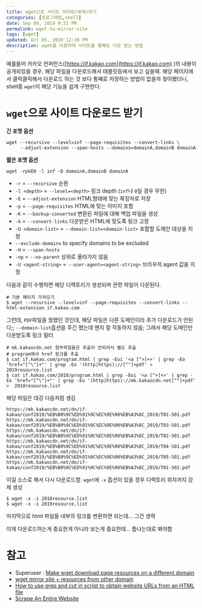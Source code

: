 ```yaml
---
title: wget으로 사이트 미러링(복제)하기
categories: [프로그래밍,shell]
date: Sep 09, 2019 9:21 PM
permalink: wget-to-mirror-site
tags: [wget]
updated: Oct 05, 2019 12:30 PM
description: wget를 이용하여 사이트를 통째로 다운 받는 방법
---
```


예를들어 카카오 컨퍼런스([https://if.kakao.com](https://if.kakao.com) )의 내용이 공개되었을 경우, 해당 파일을 다운로드해서 태블릿등에서 보고 싶을때. 해당 페이지에서 클릭클릭해서 다운로드 하는 것 보다 통째로 저장하는 방법이 없을까 찾아봤더니, shell중 `wget`이 해당 기능을 쉽게 구현한다.

# `wget`으로 사이트 다운로드 받기

**긴 포멧 옵션**

    wget --recursive --level=inf --page-requisites --convert-links \
         --adjust-extension --span-hosts --domains=domainA,domainB domainA

**짧은 포멧 옵션**

    wget -rpkEH -l inf -D domainA,domainB domainA

- `-r` = `--recursive` 순환
- `-l <depth>` = `--level=<depth>` 링크 depth (`inf`나 `0`일 경우 무한)
- `-E` = `--adjust-extension`  HTML형태에 맞는 확장자로 저장
- `-p` = `--page-requisites` HTML에 맞는 이미지 포함
- `-K` = `--backup-converted` 변환된 파일에 대해 백업 파일을 생성
- `-k` = `--convert-links` 다운받은 HTML에 맞도록 링크 고정
- `-D <domain-list>` = `--domain-list=<domain-list>` 포함할 도메인 대상을 지정
- `--exclude-domains` to specify domains to be excluded
- `-H` = `--span-hosts`
- `-np` = `--no-parent` 상위로 올라가지 않음
- `-U <agent-string>` = `--user-agent=<agent-string>` 브라우저 agent 값을 지정

다음과 같이 수행하면 해당 디렉토리가 생성되며 관련 파일이 다운된다.

    # 기본 페이지 가져오기
    $ wget --recursive --level=inf --page-requisites --convert-links --html-extension if.kakao.com

그런데, `PDF`파일을 웠했던 것인데, 해당 파일은 다른 도메인이라 추가 다운로드가 안된다;; `--domain-list`옵션을 주긴 했는데 왠지 잘 작동하지 않음; 그래서 해당 도메인만 다운받도록 링크 필터

    # mk.kakaocdn.net 첨부파일들은 추출이 안되어서 별도 추출
    # program에서 href 링크를 추출
    $ cat if.kakao.com/program.html | grep -Eoi '<a [^>]+>' | grep -Eo 'href="[^\"]+"' | grep -Eo '(http|https)://[^"]+pdf' > 2019resource.list
    $ cat if.kakao.com/2018/program.html | grep -Eoi '<a [^>]+>' | grep -Eo 'href="[^\"]+"' | grep -Eo '(http|https)://mk.kakaocdn.net[^"]+pdf' >  2018resource.list

해당 파일은 대강 다음처럼 생김

    https://mk.kakaocdn.net/dn/if-kakao/conf2019/%EB%B0%9C%ED%91%9C%EC%9E%90%EB%A3%8C_2019/T01-S01.pdf
    https://mk.kakaocdn.net/dn/if-kakao/conf2019/%EB%B0%9C%ED%91%9C%EC%9E%90%EB%A3%8C_2019/T03-S01.pdf
    https://mk.kakaocdn.net/dn/if-kakao/conf2019/%EB%B0%9C%ED%91%9C%EC%9E%90%EB%A3%8C_2019/T02-S01.pdf
    https://mk.kakaocdn.net/dn/if-kakao/conf2019/%EB%B0%9C%ED%91%9C%EC%9E%90%EB%A3%8C_2019/T04-S01.pdf
    https://mk.kakaocdn.net/dn/if-kakao/conf2019/%EB%B0%9C%ED%91%9C%EC%9E%90%EB%A3%8C_2019/T05-S01.pdf
    https://mk.kakaocdn.net/dn/if-kakao/conf2019/%EB%B0%9C%ED%91%9C%EC%9E%90%EB%A3%8C_2019/T01-S02.pdf

이걸 소스로 해서 다시 다운로드함. `wget`에 `-x` 옵션이 있을 경우 디렉토리 위치까지 강제 생성

    $ wget -x -i 2018resource.list
    $ wget -x -i 2019resource.list

마지막으로 html 파일들 내부의 링크를 변환하면 되는데... 그건 생략

이게 다운로드하는게 중요한게 아니라 보는게 중요한데... 틈나는대로 봐야함

# 참고

- Superuser : [Make wget download page resources on a different domain](https://superuser.com/questions/129085/make-wget-download-page-resources-on-a-different-domain)
- [wget mirror site + resources from other domain](https://unix.stackexchange.com/questions/263395/wget-mirror-site-resources-from-other-domain)
- [How to use grep and cut in script to obtain website URLs from an HTML file](https://unix.stackexchange.com/questions/181254/how-to-use-grep-and-cut-in-script-to-obtain-website-urls-from-an-html-file)
- [Scrape An Entire Website](https://stackoverflow.com/questions/9265172/scrape-an-entire-website)
